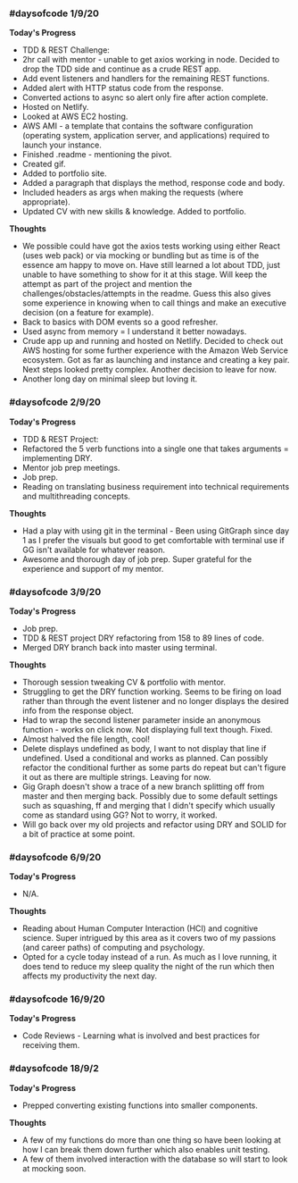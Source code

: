 ### #daysofcode 1/9/20 

**Today's Progress**
- TDD & REST Challenge:
- 2hr call with mentor - unable to get axios working in node. Decided to drop the TDD side and continue as a crude REST app. 
- Add event listeners and handlers for the remaining REST functions.
- Added alert with HTTP status code from the response.
- Converted actions to async so alert only fire after action complete.
- Hosted on Netlify.
- Looked at AWS EC2 hosting. 
- AWS AMI - a template that contains the software configuration (operating system, application server, and applications) required to launch your instance.
- Finished .readme - mentioning the pivot.
- Created gif.
- Added to portfolio site.
- Added a paragraph that displays the method, response code and body.
- Included headers as args when making the requests (where appropriate).
- Updated CV with new skills & knowledge. Added to portfolio.

**Thoughts** 
- We possible could have got the axios tests working using either React (uses web pack) or via mocking or bundling but as time is of the essence am happy to move on. Have still learned a lot about TDD, just unable to have something to show for it at this stage. Will keep the attempt as part of the project and mention the challenges/obstacles/attempts in the readme. Guess this also gives some experience in knowing when to call things and make an executive decision (on a feature for example).
- Back to basics with DOM events so a good refresher.
- Used async from memory = I understand it better nowadays.
- Crude app up and running and hosted on Netlify. Decided to check out AWS hosting for some further experience with the Amazon Web Service ecosystem. Got as far as launching and instance and creating a key pair. Next steps looked pretty complex. Another decision to leave for now.
- Another long day on minimal sleep but loving it.

### #daysofcode 2/9/20 

**Today's Progress**
- TDD & REST Project:
- Refactored the 5 verb functions into a single one that takes arguments = implementing DRY.
- Mentor job prep meetings.
- Job prep.
- Reading on translating business requirement into technical requirements and multithreading concepts.

**Thoughts** 
- Had a play with using git in the terminal - Been using GitGraph since day 1 as I prefer the visuals but good to get comfortable with terminal use if GG isn't available for whatever reason.
- Awesome and thorough day of job prep. Super grateful for the experience and support of my mentor.

### #daysofcode 3/9/20 

**Today's Progress**
- Job prep.
- TDD & REST project DRY refactoring from 158 to 89 lines of code.
- Merged DRY branch back into master using terminal.

**Thoughts** 
- Thorough session tweaking CV & portfolio with mentor.
- Struggling to get the DRY function working. Seems to be firing on load rather than through the event listener and no longer displays the desired info from the response object.
- Had to wrap the second listener parameter inside an anonymous function - works on click now. Not displaying full text though. Fixed.
- Almost halved the file length, cool!
- Delete displays undefined as body, I want to not display that line if undefined. Used a conditional and works as planned. Can possibly refactor the conditional further as some parts do repeat but can't figure it out as there are multiple strings. Leaving for now.
- Gig Graph doesn't show a trace of a new branch splitting off from master and then merging back. Possibly due to some default settings such as squashing, ff and merging that I didn't specify which usually come as standard using GG? Not to worry, it worked.
- Will go back over my old projects and refactor using DRY and SOLID for a bit of practice at some point.

### #daysofcode 6/9/20 

**Today's Progress**
- N/A.

**Thoughts** 
- Reading about Human Computer Interaction (HCI) and cognitive science. Super intrigued by this area as it covers two of my passions (and career paths) of computing and psychology.
- Opted for a cycle today instead of a run. As much as I love running, it does tend to reduce my sleep quality the night of the run which then affects my productivity the next day.

### #daysofcode 16/9/20 

**Today's Progress**
- Code Reviews - Learning what is involved and best practices for receiving them.

### #daysofcode 18/9/2 

**Today's Progress**
- Prepped converting existing functions into smaller components.

**Thoughts** 
- A few of my functions do more than one thing so have been looking at how I can break them down further which also enables unit testing.
- A few of them involved interaction with the database so will start to look at mocking soon. 
